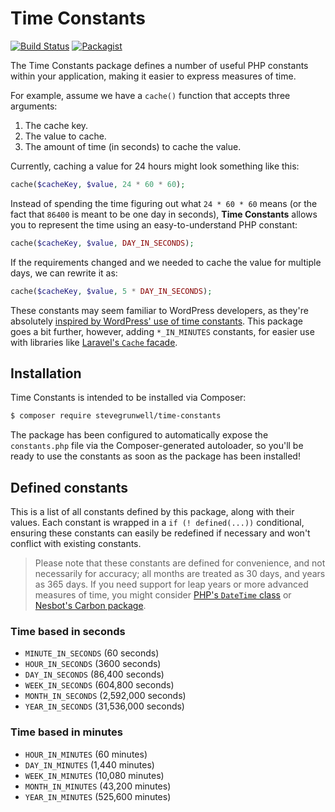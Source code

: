 # Time Constants

[![Build Status](https://travis-ci.org/stevegrunwell/time-constants.svg?branch=develop)](https://travis-ci.org/stevegrunwell/time-constants)
[![Packagist](https://img.shields.io/packagist/v/stevegrunwell/time-constants.svg)](https://packagist.org/packages/stevegrunwell/time-constants)


The Time Constants package defines a number of useful PHP constants within your application, making it easier to express measures of time.

For example, assume we have a `cache()` function that accepts three arguments:

1. The cache key.
2. The value to cache.
3. The amount of time (in seconds) to cache the value.

Currently, caching a value for 24 hours might look something like this:

```php
cache($cacheKey, $value, 24 * 60 * 60);
```

Instead of spending the time figuring out what `24 * 60 * 60` means (or the fact that `86400` is meant to be one day in seconds), **Time Constants** allows you to represent the time using an easy-to-understand PHP constant:

```php
cache($cacheKey, $value, DAY_IN_SECONDS);
```

If the requirements changed and we needed to cache the value for multiple days, we can rewrite it as:

```php
cache($cacheKey, $value, 5 * DAY_IN_SECONDS);
```

These constants may seem familiar to WordPress developers, as they're absolutely [inspired by WordPress' use of time constants](https://codex.wordpress.org/Easier_Expression_of_Time_Constants). This package goes a bit further, however, adding `*_IN_MINUTES` constants, for easier use with libraries like [Laravel's `Cache` facade](https://laravel.com/docs/5.6/cache#cache-usage).

## Installation

Time Constants is intended to be installed via Composer:

```sh
$ composer require stevegrunwell/time-constants
```

The package has been configured to automatically expose the `constants.php` file via the Composer-generated autoloader, so you'll be ready to use the constants as soon as the package has been installed!

## Defined constants

This is a list of all constants defined by this package, along with their values. Each constant is wrapped in a `if (! defined(...))` conditional, ensuring these constants can easily be redefined if necessary and won't conflict with existing constants.

> Please note that these constants are defined for convenience, and not necessarily for accuracy; all months are treated as 30 days, and years as 365 days. If you need support for leap years or more advanced measures of time, you might consider [PHP's `DateTime` class](http://php.net/manual/en/book.datetime.php) or [Nesbot's Carbon package](https://carbon.nesbot.com/docs/).

### Time based in seconds

* `MINUTE_IN_SECONDS` (60 seconds)
* `HOUR_IN_SECONDS` (3600 seconds)
* `DAY_IN_SECONDS` (86,400 seconds)
* `WEEK_IN_SECONDS` (604,800 seconds)
* `MONTH_IN_SECONDS` (2,592,000 seconds)
* `YEAR_IN_SECONDS` (31,536,000 seconds)

### Time based in minutes

* `HOUR_IN_MINUTES` (60 minutes)
* `DAY_IN_MINUTES` (1,440 minutes)
* `WEEK_IN_MINUTES` (10,080 minutes)
* `MONTH_IN_MINUTES` (43,200 minutes)
* `YEAR_IN_MINUTES` (525,600 minutes)
